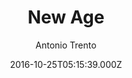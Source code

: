 ---
title: New Age
github: 'https://github.com/jekynewage/jekynewage.github.io'
demo: 'https://jekynewage.github.io'
author: Antonio Trento
ssg:
  - Jekyll
cms:
  - No Cms
date: 2016-10-25T05:15:39.000Z
github_branch: master
description: Start Boostrap New Age Theme for Jekyll
stale: false
---